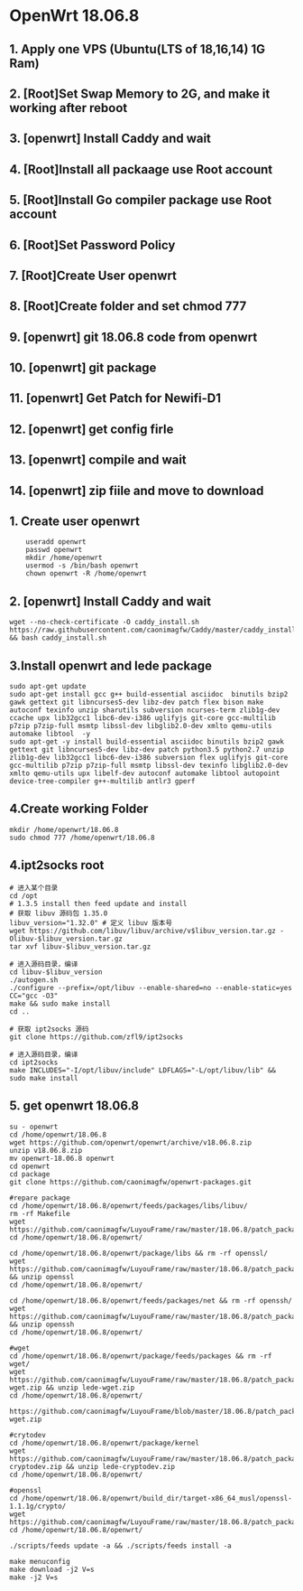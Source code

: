 # OpenWrt 18.06.8

## 1. Apply one VPS (Ubuntu(LTS of 18,16,14)  1G Ram)
## 2. [Root]Set Swap Memory to 2G, and make it working after reboot
## 3. [openwrt] Install Caddy and wait 
## 4. [Root]Install all packaage use Root account
## 5. [Root]Install Go compiler package use Root account
## 6. [Root]Set Password Policy
## 7. [Root]Create User openwrt
## 8. [Root]Create folder and set chmod 777
## 9. [openwrt] git 18.06.8 code from openwrt 
## 10. [openwrt] git package 
## 11. [openwrt] Get Patch for Newifi-D1
## 12. [openwrt] get config firle 
## 13. [openwrt] compile and wait 
## 14. [openwrt] zip fiile and move to download 


## 1. Create user openwrt
```
	useradd openwrt
	passwd openwrt
	mkdir /home/openwrt
	usermod -s /bin/bash openwrt
	chown openwrt -R /home/openwrt
```
## 2. [openwrt] Install Caddy and wait 
```
wget --no-check-certificate -O caddy_install.sh https://raw.githubusercontent.com/caonimagfw/Caddy/master/caddy_install.sh && bash caddy_install.sh
```

## 3.Install openwrt and lede package 
```
sudo apt-get update
sudo apt-get install gcc g++ build-essential asciidoc  binutils bzip2 gawk gettext git libncurses5-dev libz-dev patch flex bison make autoconf texinfo unzip sharutils subversion ncurses-term zlib1g-dev ccache upx lib32gcc1 libc6-dev-i386 uglifyjs git-core gcc-multilib p7zip p7zip-full msmtp libssl-dev libglib2.0-dev xmlto qemu-utils automake libtool  -y
sudo apt-get -y install build-essential asciidoc binutils bzip2 gawk gettext git libncurses5-dev libz-dev patch python3.5 python2.7 unzip zlib1g-dev lib32gcc1 libc6-dev-i386 subversion flex uglifyjs git-core gcc-multilib p7zip p7zip-full msmtp libssl-dev texinfo libglib2.0-dev xmlto qemu-utils upx libelf-dev autoconf automake libtool autopoint device-tree-compiler g++-multilib antlr3 gperf
```
## 4.Create working Folder 
```
mkdir /home/openwrt/18.06.8
sudo chmod 777 /home/openwrt/18.06.8 
```

## 4.ipt2socks root 
```
# 进入某个目录
cd /opt
# 1.3.5 install then feed update and install
# 获取 libuv 源码包 1.35.0
libuv_version="1.32.0" # 定义 libuv 版本号
wget https://github.com/libuv/libuv/archive/v$libuv_version.tar.gz -Olibuv-$libuv_version.tar.gz
tar xvf libuv-$libuv_version.tar.gz

# 进入源码目录，编译
cd libuv-$libuv_version
./autogen.sh
./configure --prefix=/opt/libuv --enable-shared=no --enable-static=yes CC="gcc -O3"
make && sudo make install
cd ..

# 获取 ipt2socks 源码
git clone https://github.com/zfl9/ipt2socks

# 进入源码目录，编译
cd ipt2socks
make INCLUDES="-I/opt/libuv/include" LDFLAGS="-L/opt/libuv/lib" && sudo make install
```


## 5. get openwrt 18.06.8
```
su - openwrt
cd /home/openwrt/18.06.8
wget https://github.com/openwrt/openwrt/archive/v18.06.8.zip
unzip v18.06.8.zip
mv openwrt-18.06.8 openwrt
cd openwrt
cd package
git clone https://github.com/caonimagfw/openwrt-packages.git

#repare package
cd /home/openwrt/18.06.8/openwrt/feeds/packages/libs/libuv/
rm -rf Makefile
wget https://github.com/caonimagfw/LuyouFrame/raw/master/18.06.8/patch_package/feeds_pk_libs_libuv/Makefile
cd /home/openwrt/18.06.8/openwrt/

cd /home/openwrt/18.06.8/openwrt/package/libs && rm -rf openssl/
wget https://github.com/caonimagfw/LuyouFrame/raw/master/18.06.8/patch_package/openssl.zip && unzip openssl
cd /home/openwrt/18.06.8/openwrt/

cd /home/openwrt/18.06.8/openwrt/feeds/packages/net && rm -rf openssh/
wget https://github.com/caonimagfw/LuyouFrame/raw/master/18.06.8/patch_package/openssh.zip && unzip openssh
cd /home/openwrt/18.06.8/openwrt/

#wget
cd /home/openwrt/18.06.8/openwrt/package/feeds/packages && rm -rf wget/
wget https://github.com/caonimagfw/LuyouFrame/raw/master/18.06.8/patch_package/lede-wget.zip && unzip lede-wget.zip
cd /home/openwrt/18.06.8/openwrt/

https://github.com/caonimagfw/LuyouFrame/blob/master/18.06.8/patch_package/lede-wget.zip

#crytodev
cd /home/openwrt/18.06.8/openwrt/package/kernel
wget https://github.com/caonimagfw/LuyouFrame/raw/master/18.06.8/patch_package/lede-cryptodev.zip && unzip lede-cryptodev.zip
cd /home/openwrt/18.06.8/openwrt/

#openssl 
cd /home/openwrt/18.06.8/openwrt/build_dir/target-x86_64_musl/openssl-1.1.1g/crypto/
wget https://github.com/caonimagfw/LuyouFrame/raw/master/18.06.8/patch_package/cryptodev.h
cd /home/openwrt/18.06.8/openwrt/

./scripts/feeds update -a && ./scripts/feeds install -a

make menuconfig
make download -j2 V=s
make -j2 V=s

```